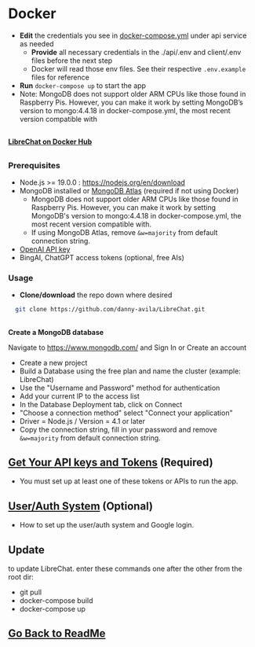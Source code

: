 # Docker



-   **Edit**  the credentials you see in  [docker-compose.yml](https://stackedit.io/docker-compose.yml) under api service as needed
    - **Provide** all necessary credentials in the ./api/.env and client/.env files before the next step
    - Docker will read those env files. See their respective `.env.example` files for reference
-   **Run**  `docker-compose up`  to start the app
-   Note: MongoDB does not support older ARM CPUs like those found in Raspberry Pis. However, you can make it work by setting MongoDB’s version to mongo:4.4.18 in docker-compose.yml, the most recent version compatible with

##

**[LibreChat on Docker Hub](https://hub.docker.com/r/chatgptclone/app/tags)**

##

### Prerequisites
- Node.js >= 19.0.0 : https://nodejs.org/en/download
- MongoDB installed or [MongoDB Atlas](https://account.mongodb.com/account/login) (required if not using Docker)
    - MongoDB does not support older ARM CPUs like those found in Raspberry Pis. However, you can make it work by setting MongoDB's version to mongo:4.4.18 in docker-compose.yml, the most recent version compatible with.
    -  If using MongoDB Atlas, remove `&w=majority` from default connection string.
- [OpenAI API key](https://platform.openai.com/account/api-keys)
- BingAI, ChatGPT access tokens (optional, free AIs)

### Usage

- **Clone/download** the repo down where desired
```bash
  git clone https://github.com/danny-avila/LibreChat.git
```
##
  
 **Create a MongoDB database**
 
Navigate to https://www.mongodb.com/ and Sign In or Create an account

- Create a new project
- Build a Database using the free plan and name the cluster (example: LibreChat)
- Use the "Username and Password" method for authentication
- Add your current IP to the access list
- In the Database Deployment tab, click on Connect
- "Choose a connection method" select "Connect your application"
- Driver = Node.js / Version = 4.1 or later
- Copy the connection string, fill in your password and remove `&w=majority` from default connection string.

##

## [Get Your API keys and Tokens](apis_and_tokens.md) (Required)
- You must set up at least one of these tokens or APIs to run the app.

## [User/Auth System](../features/user_auth_system.md) (Optional)
- How to set up the user/auth system and Google login.

## Update
to update LibreChat. enter these commands one after the other from the root dir:
- git pull
- docker-compose build
- docker-compose up

##

## [Go Back to ReadMe](../../README.md)
